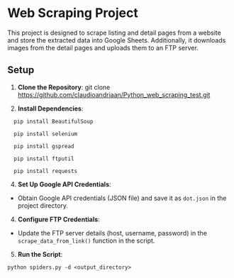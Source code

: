 # Web Scraping Project

This project is designed to scrape listing and detail pages from a website and store the extracted data into Google Sheets. Additionally, it downloads images from the detail pages and uploads them to an FTP server.

## Setup

1. **Clone the Repository**: 
git clone https://github.com/claudioandriaan/Python_web_scraping_test.git

2. **Install Dependencies**:
```
  pip install BeautifulSoup
  
  pip install selenium 
  
  pip install gspread 
  
  pip install ftputil 
  
  pip install requests 

``` 

4. **Set Up Google API Credentials**:
- Obtain Google API credentials (JSON file) and save it as `dot.json` in the project directory.

4. **Configure FTP Credentials**:
- Update the FTP server details (host, username, password) in the `scrape_data_from_link()` function in the script.

5. **Run the Script**:
```
python spiders.py -d <output_directory>
```
